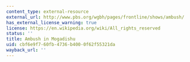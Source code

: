 ```yaml
---
content_type: external-resource
external_url: http://www.pbs.org/wgbh/pages/frontline/shows/ambush/
has_external_license_warning: true
license: https://en.wikipedia.org/wiki/All_rights_reserved
status: ''
title: Ambush in Mogadishu
uid: cbf6e9f7-60fb-4736-b400-0f62f55321da
wayback_url: ''
---
```

